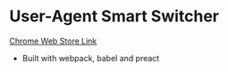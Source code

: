 # User-Agent Smart Switcher
[Chrome Web Store Link](https://chrome.google.com/webstore/detail/user-agent-smart-switcher/dgdmfclijcondkaobmpgbmibaaocfdpj)

* Built with webpack, babel and preact
